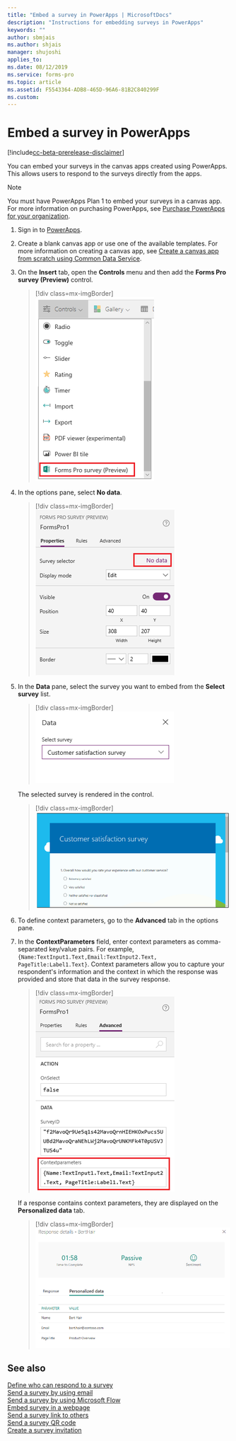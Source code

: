 ```yaml
---
title: "Embed a survey in PowerApps | MicrosoftDocs"
description: "Instructions for embedding surveys in PowerApps"
keywords: ""
author: sbmjais
ms.author: shjais
manager: shujoshi
applies_to: 
ms.date: 08/12/2019
ms.service: forms-pro
ms.topic: article
ms.assetid: F5543364-ADB8-465D-96A6-81B2C840299F
ms.custom: 
---
```


# Embed a survey in PowerApps

[!include[cc-beta-prerelease-disclaimer](includes/cc-beta-prerelease-disclaimer.md)]

You can embed your surveys in the canvas apps created using PowerApps. This allows users to respond to the surveys directly from the apps.

> [!NOTE]
> You must have PowerApps Plan 1 to embed your surveys in a canvas app. For more information on purchasing PowerApps, see [Purchase PowerApps for your organization](https://docs.microsoft.com/en-us/power-platform/admin/signup-for-powerapps-admin).

1.	Sign in to [PowerApps](https://web.powerapps.com/).

2.	Create a blank canvas app or use one of the available templates. For more information on creating a canvas app, see [Create a canvas app from scratch using Common Data Service](https://docs.microsoft.com/en-us/powerapps/maker/canvas-apps/data-platform-create-app-scratch).

3.	On the **Insert** tab, open the **Controls** menu and then add the **Forms Pro survey (Preview)** control.

    > [!div class=mx-imgBorder]
    > ![Add the Forms Pro survey (Preview) control](media/insert-control.png "Add the Forms Pro survey (Preview) control")  

4.	In the options pane, select **No data**.

    > [!div class=mx-imgBorder]
    > ![Options pane](media/options-pane.png "Options pane")  

5.	In the **Data** pane, select the survey you want to embed from the **Select survey** list.

    > [!div class=mx-imgBorder]
    > ![Select survey in the Data pane](media/data-pane.png "Select survey in the Data pane") 

    The selected survey is rendered in the control.

    > [!div class=mx-imgBorder]
    > ![Survey rendered in the control](media/survey-render.png "Survey rendered in the control") 

6.	To define context parameters, go to the **Advanced** tab in the options pane.

7.	In the **ContextParameters** field, enter context parameters as comma-separated key/value pairs. For example, `{Name:TextInput1.Text,Email:TextInput2.Text, PageTitle:Label1.Text}`. 
    Context parameters allow you to capture your respondent's information and the context in which the response was provided and store that data in the survey response. 

    > [!div class=mx-imgBorder]
    > ![Add context parameters](media/context-param.png "Add context parameters")

    If a response contains context parameters, they are displayed on the **Personalized data** tab. 

    > [!div class=mx-imgBorder]
    > ![Context parameters in a survey response](media/context-param-powerapps.png "Context parameters in a survey response") 

## See also

[Define who can respond to a survey](invite-settings.md)<br>
[Send a survey by using email](send-survey-email.md)<br>
[Send a survey by using Microsoft Flow](send-survey-microsoft-flow.md)<br>
[Embed survey in a webpage](embed-web-page.md)<br>
[Send a survey link to others](send-survey-link.md)<br>
[Send a survey QR code](send-survey-qrcode.md)<br>
[Create a survey invitation](create-survey-invite.md)
